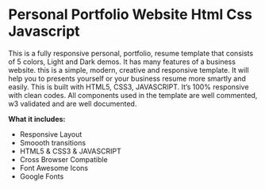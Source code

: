 # Personal Portfolio Website Html Css Javascript

<p>This is a fully responsive personal, portfolio, resume template that consists of 5 colors, Light and Dark demos. It has many features of a business website. this is a simple, modern, creative and responsive template. It will help you to presents yourself or your business resume more smartly and easily. This is built with HTML5, CSS3, JAVASCRIPT. It’s 100% responsive with clean codes. All components used in the template are well commented, w3 validated and are well documented.</p>

<b>What it includes:</b>

<ul>
<li> Responsive Layout</li>
<li> Smoooth transitions</li>
<li> HTML5 & CSS3 & JAVASCRIPT</li>
<li> Cross Browser Compatible</li>
<li> Font Awesome Icons</li>
<li> Google Fonts</li>
</ul>
